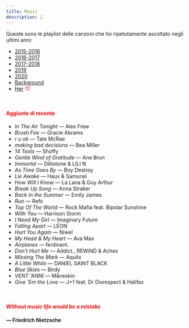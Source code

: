 ```yaml
---
title: Music
description: ♫
---
```

Queste sono le playlist delle canzoni che ho ripetutamente ascoltato negli ultimi anni:

* [2015-2016](https://music.apple.com/it/playlist/my-2015-2016/pl.b4bf1a93707c44f89aa794dc2888e844)
* [2016-2017](https://music.apple.com/it/playlist/my-2016-2017/pl.u-PDb40o6tJ9qVro)
* [2017-2018](https://music.apple.com/it/playlist/my-2017-2018/pl.u-b3b8RKgC0qaz1d)
* [2019](https://music.apple.com/it/playlist/my-2019/pl.u-b3b8Re4H0qaz1d)
* [2020](https://music.apple.com/it/playlist/my-2020/pl.u-LdbqE1vt5e4m0R?l)
* [Background](https://music.apple.com/it/playlist/background/pl.b05fb95eaae8419b8bc2201594355ee0?l=en)
* [Her](https://music.apple.com/it/playlist/her/pl.u-Ldbqqeqt5e4m0R) <span style="color:red">♡</span>

&nbsp;

#### <span style="color:red">Aggiunte di recente</span>
* _In The Air Tonight_ — Alex Frew
* _Brush Fire_ — Gracie Abrams
* _r u ok_ — Tate McRae
* _making bad decisions_ — Bea Miller
* _14 Texts_ — Shoffy
* _Gentle Wind of Gratitude_ — Ane Brun
* _Immortal_ — Dillistone & LILI N
* _As Time Goes By_ — Boy Destroy
* _Lie Awake_ — Haux & Samuraii
* _How Will I Know_ — La Lana & Guy Arthur
* _Break Up Song_ — Anna Straker
* _Back In the Summer_ — Emily James
* _Run_ — Refs
* _Top Of The World_ — Rock Mafia feat. Bipolar Sunshine
* _With You_ — Harrison Storm
* _I Need My Girl_ — Imaginary Future
* _Falling Apart_ — LÉON
* _Hurt You Again_ — Niwel
* _My Head & My Heart_ — Ava Max
* _Airplanes_ — ferdinant.
* _Don't Hurt Me_ — Addict., REWiND & Achex
* _Missing The Mark_ — Aquilo
* _A Little While_ — DANIEL SAINT BLACK
* _Blue Skies_ — Birdy
* _VENT 'ANNI_ — Måneskin
* _Give 'Em the Love_ — J+1 feat. Dr Disrespect & Halifax

&nbsp;

#### <span style="color:red">_Without music life would be a mistake_</span>

#### — Friedrich Nietzsche
